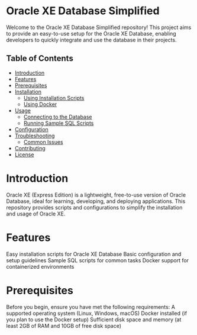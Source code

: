 # Oracle XE Database Simplified
Welcome to the Oracle XE Database Simplified repository! This project aims to provide an easy-to-use setup for the Oracle XE Database, enabling developers to quickly integrate and use the database in their projects.

## Table of Contents

- [Introduction](#introduction)
- [Features](#features)
- [Prerequisites](#prerequisites)
- [Installation](#installation)
  - [Using Installation Scripts](#using-installation-scripts)
  - [Using Docker](#using-docker)
- [Usage](#usage)
  - [Connecting to the Database](#connecting-to-the-database)
  - [Running Sample SQL Scripts](#running-sample-sql-scripts)
- [Configuration](#configuration)
- [Troubleshooting](#troubleshooting)
  - [Common Issues](#common-issues)
- [Contributing](#contributing)
- [License](#license)


# Introduction
Oracle XE (Express Edition) is a lightweight, free-to-use version of Oracle Database, ideal for learning, developing, and deploying applications. This repository provides scripts and configurations to simplify the installation and usage of Oracle XE.

# Features
Easy installation scripts for Oracle XE Database
Basic configuration and setup guidelines
Sample SQL scripts for common tasks
Docker support for containerized environments

# Prerequisites
Before you begin, ensure you have met the following requirements:
A supported operating system (Linux, Windows, macOS)
Docker installed (if you plan to use the Docker setup)
Sufficient disk space and memory (at least 2GB of RAM and 10GB of free disk space)
